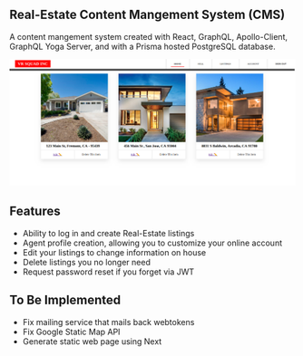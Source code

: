 ## Real-Estate Content Mangement System (CMS)

A content mangement system created with React, GraphQL, Apollo-Client, GraphQL Yoga Server, and with a Prisma hosted PostgreSQL
database.

![Screenshot](./screen-shots/cms-1.png)

## Features
* Ability to log in and create Real-Estate listings
* Agent profile creation, allowing you to customize your online account
* Edit your listings to change information on house 
* Delete listings you no longer need
* Request password reset if you forget via JWT

## To Be Implemented
* Fix mailing service that mails back webtokens
* Fix Google Static Map API
* Generate static web page using Next 




